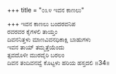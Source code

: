 +++
title = "೦೩೪ ಇವನ ಕಾಣಲು"

+++
ಇವನ ಕಾಣಲು ಬಂದರವನಿಪ  
ರವರವರ ಕೈಗಳಲಿ ತಾಯ್ತಂ  
ದಿವನನಿತ್ತಳು ಮಾಣವಿವನಧಿಕಾಕ್ಷಿ ಬಾಹುಗಳು  
ಇವನ ತಾಯ್ ತಮ್ಮತ್ತೆಯೆಂದು  
ತ್ಸವದೊಳೀ ಮುರವೈರಿ ಬರಲಂ  
ದಿವನ ತಂದಿವನವ್ವೆ ಕೊಟ್ಟಳು ಹರಿಯ ಹಸ್ತದಲಿ  ॥34॥